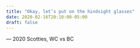 ```yaml
---
title: "Okay, let’s put on the hindsight glasses"
date: 2020-02-16T20:10:00-05:00
draft: false
---
```

— 2020 Scotties, WC vs BC
<!--more--> 

